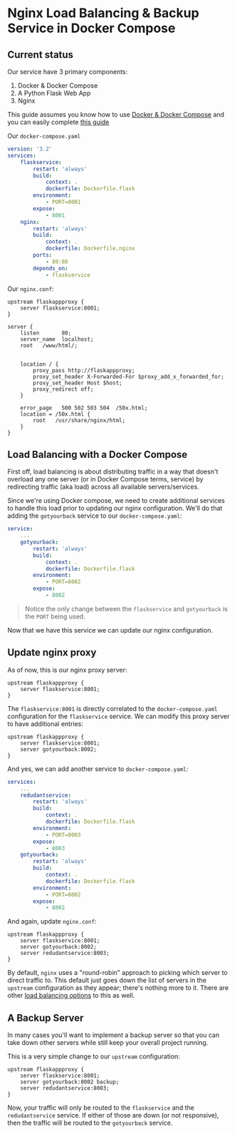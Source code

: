 # Nginx Load Balancing & Backup Service in Docker Compose

## Current status

Our service have 3 primary components:
1. Docker & Docker Compose
2. A Python Flask Web App 
3. Nginx

This guide assumes you know how to use [Docker & Docker Compose](https://www.codingforentrepreneurs.com/projects/docker-and-docker-compose) and you can easily complete [this guide](https://github.com/codingforentrepreneurs/Pi-Awesome/blob/main/how-tos/Docker%20%26%20Docker%20Compose%20on%20Raspberry%20Pi.md)


Our `docker-compose.yaml`
```yaml
version: '3.2'
services:
    flaskservice:
        restart: 'always'
        build:
            context: .
            dockerfile: Dockerfile.flask
        environment: 
            - PORT=8001
        expose: 
            - 8001
    nginx:
        restart: 'always'
        build:
            context: .
            dockerfile: Dockerfile.nginx
        ports:
            - 80:80
        depends_on: 
            - flaskservice
```

Our `nginx.conf`:

```nginx
upstream flaskappproxy {
    server flaskservice:8001;
}

server {
    listen       80;
    server_name  localhost;
    root   /www/html/;


    location / {
        proxy_pass http://flaskappproxy;
        proxy_set_header X-Forwarded-For $proxy_add_x_forwarded_for;
        proxy_set_header Host $host;
        proxy_redirect off;
    }

    error_page   500 502 503 504  /50x.html;
    location = /50x.html {
        root   /usr/share/nginx/html;
    }
}
```


## Load Balancing with a Docker Compose
First off, load balancing is about distributing traffic in a way that doesn't overload any one server (or in Docker Compose terms, service) by redirecting traffic (aka load) across all available servers/services.

Since we're using Docker compose, we need to create additional services to handle this load prior to updating our nginx configuration. We'll do that adding the `gotyourback` service to our `docker-compose.yaml`:

```yaml
service:
    ...
    gotyourback:
        restart: 'always'
        build:
            context: .
            dockerfile: Dockerfile.flask
        environment: 
            - PORT=8002
        expose: 
            - 8002
```
> Notice the only change between the `flaskservice` and `gotyourback` is the `PORT` being used.

Now that we have this service we can update our nginx configuration. 

## Update nginx proxy

As of now, this is our nginx proxy server:
```nginx
upstream flaskappproxy {
    server flaskservice:8001;
}
```

The `flaskservice:8001` is directly correlated to the `docker-compose.yaml` configuration for the `flaskservice` service. We can modify this proxy server to have additional entries:

```nginx
upstream flaskappproxy {
    server flaskservice:8001;
    server gotyourback:8002;
}
```

And yes, we can add another service to `docker-compose.yaml`:

```yaml
services:
    ...
    redudantservice:
        restart: 'always'
        build:
            context: .
            dockerfile: Dockerfile.flask
        environment: 
            - PORT=8003
        expose: 
            - 8003
    gotyourback:
        restart: 'always'
        build:
            context: .
            dockerfile: Dockerfile.flask
        environment: 
            - PORT=8002
        expose: 
            - 8002
```

And again, update `nginx.conf`:

```nginx
upstream flaskappproxy {
    server flaskservice:8001;
    server gotyourback:8002;
    server redudantservice:8003;
}
```


By default, `nginx` uses a "round-robin" approach to picking which server to direct traffic to. This default just goes down the list of servers in the `upstream` configuration as they appear; there's nothing more to it. There are other [load balancing options](https://docs.nginx.com/nginx/admin-guide/load-balancer/http-load-balancer/#) to this as well.


## A Backup Server

In many cases you'll want to implement a backup server so that you can take down other servers while still keep your overall project running.


This is a very simple change to our `upstream` configuration:

```nginx
upstream flaskappproxy {
    server flaskservice:8001;
    server gotyourback:8002 backup;
    server redudantservice:8003;
}
```
Now, your traffic will only be routed to the `flaskservice` and the `redudantservice` service. If either of those are down (or not responsive), then the traffic will be routed to the `gotyourback` service.
